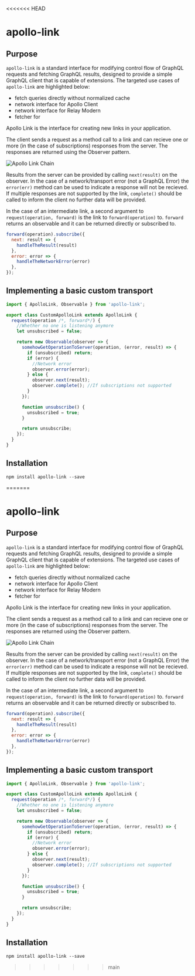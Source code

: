 <<<<<<< HEAD
# apollo-link

## Purpose

`apollo-link` is a standard interface for modifying control flow of GraphQL requests and fetching GraphQL results, designed to provide a simple GraphQL client that is capable of extensions.
The targeted use cases of `apollo-link` are highlighted below:

* fetch queries directly without normalized cache
* network interface for Apollo Client
* network interface for Relay Modern
* fetcher for

Apollo Link is the interface for creating new links in your application.

The client sends a request as a method call to a link and can recieve one or more (in the case of subscriptions) responses from the server. The responses are returned using the Observer pattern.

![Apollo Link Chain](https://cdn-images-1.medium.com/max/1600/1*62VLGUaU-9ULCoBCGvgdkQ.png)

Results from the server can be provided by calling `next(result)` on the observer. In the case of a network/transport error (not a GraphQL Error) the `error(err)` method can be used to indicate a response will not be recieved. If multiple responses are not supported by the link, `complete()` should be called to inform the client no further data will be provided.

In the case of an intermediate link, a second argument to `request(operation, forward)` is the link to `forward(operation)` to. `forward` returns an observable and it can be returned directly or subscribed to.

```js
forward(operation).subscribe({
  next: result => {
    handleTheResult(result)
  },
  error: error => {
    handleTheNetworkError(error)
  },
});
```

## Implementing a basic custom transport

```js
import { ApolloLink, Observable } from 'apollo-link';

export class CustomApolloLink extends ApolloLink {
  request(operation /*, forward*/) {
    //Whether no one is listening anymore
    let unsubscribed = false;

    return new Observable(observer => {
      somehowGetOperationToServer(operation, (error, result) => {
        if (unsubscribed) return;
        if (error) {
          //Network error
          observer.error(error);
        } else {
          observer.next(result);
          observer.complete(); //If subscriptions not supported
        }
      });

      function unsubscribe() {
        unsubscribed = true;
      }

      return unsubscribe;
    });
  }
}
```

## Installation

`npm install apollo-link --save`

=======
# apollo-link

## Purpose

`apollo-link` is a standard interface for modifying control flow of GraphQL requests and fetching GraphQL results, designed to provide a simple GraphQL client that is capable of extensions.
The targeted use cases of `apollo-link` are highlighted below:

* fetch queries directly without normalized cache
* network interface for Apollo Client
* network interface for Relay Modern
* fetcher for

Apollo Link is the interface for creating new links in your application.

The client sends a request as a method call to a link and can recieve one or more (in the case of subscriptions) responses from the server. The responses are returned using the Observer pattern.

![Apollo Link Chain](https://cdn-images-1.medium.com/max/1600/1*62VLGUaU-9ULCoBCGvgdkQ.png)

Results from the server can be provided by calling `next(result)` on the observer. In the case of a network/transport error (not a GraphQL Error) the `error(err)` method can be used to indicate a response will not be recieved. If multiple responses are not supported by the link, `complete()` should be called to inform the client no further data will be provided.

In the case of an intermediate link, a second argument to `request(operation, forward)` is the link to `forward(operation)` to. `forward` returns an observable and it can be returned directly or subscribed to.

```js
forward(operation).subscribe({
  next: result => {
    handleTheResult(result)
  },
  error: error => {
    handleTheNetworkError(error)
  },
});
```

## Implementing a basic custom transport

```js
import { ApolloLink, Observable } from 'apollo-link';

export class CustomApolloLink extends ApolloLink {
  request(operation /*, forward*/) {
    //Whether no one is listening anymore
    let unsubscribed = false;

    return new Observable(observer => {
      somehowGetOperationToServer(operation, (error, result) => {
        if (unsubscribed) return;
        if (error) {
          //Network error
          observer.error(error);
        } else {
          observer.next(result);
          observer.complete(); //If subscriptions not supported
        }
      });

      function unsubscribe() {
        unsubscribed = true;
      }

      return unsubscribe;
    });
  }
}
```

## Installation

`npm install apollo-link --save`

>>>>>>> main
